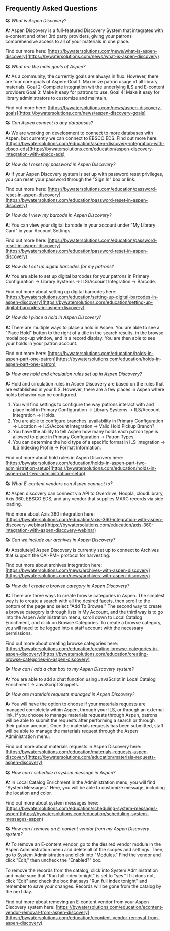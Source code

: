 ## Frequently Asked Questions

**Q:** *What is Aspen Discovery?*

**A:** Aspen Discovery is a full-featured Discovery System that integrates with e-content and other 3rd party providers, giving your patrons comprehensive access to all of your materials in one place.

Find out more here: [https://bywatersolutions.com/news/what-is-aspen-discovery](https://bywatersolutions.com/news/what-is-aspen-discovery)


**Q:** *What are the main goals of Aspen?*

**A:** As a community, the currently goals are always in flux. However, there are four core goals of Aspen:
Goal 1: Maximize patron usage of all library materials.
Goal 2: Complete integration wit the underlying ILS and E-content providers
Goal 3: Make it easy for patrons to use.
Goal 4: Make it easy for library administrators to customize and maintain.

Find out more here: [https://bywatersolutions.com/news/aspen-discovery-goals](https://bywatersolutions.com/news/aspen-discovery-goals)


**Q:** *Can Aspen connect to any databases?*

**A:** We are working on development to connect to more databases with Aspen, but currently we can connect to EBSCO EDS.
Find out more here: [https://bywatersolutions.com/education/aspen-discovery-integration-with-ebsco-eds](https://bywatersolutions.com/education/aspen-discovery-integration-with-ebsco-eds)


**Q:** *How do I reset my password in Aspen Discovery?*

**A:** If your Aspen Discovery system is set up with password reset privileges, you can reset your password through the "Sign In" box or link.

Find out more here: [https://bywatersolutions.com/education/password-reset-in-aspen-discovery](https://bywatersolutions.com/education/password-reset-in-aspen-discovery)


**Q:** *How do I view my barcode in Aspen Discovery?*

**A:** You can view your digital barcode in your account under "My Library Card" in your Account Settings.

Find out more here: [https://bywatersolutions.com/education/password-reset-in-aspen-discovery](https://bywatersolutions.com/education/password-reset-in-aspen-discovery)

**Q:** *How do I set up digital barcodes for my patrons?*

**A:** You are able to set up digital barcodes for your patrons in Primary Configuration -> Library Systems -> ILS/Account Integration -> Barcode.

Find out more about setting up digital barcodes here: [https://bywatersolutions.com/education/setting-up-digital-barcodes-in-aspen-discovery](https://bywatersolutions.com/education/setting-up-digital-barcodes-in-aspen-discovery)


**Q:** *How do I place a hold in Aspen Discovery?*

**A:** There are multiple ways to place a hold in Aspen. You are able to see a "Place Hold" button to the right of a title in the search results, in the browse modal pop-up window, and in a record display. You are then able to see your holds in your patron account.

Find out more here: [https://bywatersolutions.com/education/holds-in-aspen-part-one-patron](https://bywatersolutions.com/education/holds-in-aspen-part-one-patron)


**Q:** *How are hold and circulation rules set up in Aspen Discovery?*

**A:** Hold and circulation rules in Aspen Discovery are based on the rules that are established in your ILS. However, there are a few places in Aspen where holds behavior can be configured.

1. You will find settings to configure the way patrons interact with and place hold in Primary Configuration -> Library Systems -> ILS/Account Integration -> Holds.
2. You are able to configure branches' availability in Primary Configuration -> Location -> ILS/Account Integration -> Valid Hold Pickup Branch?
3. You have the ability to tell Aspen how many holds each patron type is allowed to place in Primary Configuration -> Patron Types.
4. You can determine the hold type of a specific format in ILS Integration -> ILS Indexing Profile -> Format Information.

Find out more about hold rules in Aspen Discovery here: [https://bywatersolutions.com/education/holds-in-aspen-part-two-administration-setup](https://bywatersolutions.com/education/holds-in-aspen-part-two-administration-setup)


**Q:** *What E-content vendors can Aspen connect to?*

**A:** Aspen discovery can connect via API to Overdrive, Hoopla, cloudLibrary, Axis 360, EBSCO EDS, and any vendor that supplies MARC records via side loading.

Find more about Axis 360 integration here: [https://bywatersolutions.com/education/axis-360-integration-with-aspen-discovery-webinar](https://bywatersolutions.com/education/axis-360-integration-with-aspen-discovery-webinar)


**Q:** *Can we include our archives in Aspen Discovery?*

**A:** Absolutely! Aspen Discovery is currently set up to connect to Archives that support the OAI-PMH protocol for harvesting.

Find out more about archives integration here: [https://bywatersolutions.com/news/archives-with-aspen-discovery](https://bywatersolutions.com/news/archives-with-aspen-discovery)


**Q:** *How do I create a browse category in Aspen Discovery?*

**A:** There are three ways to create browse categories in Aspen. The simplest way is to create a search with all the desired facets, then scroll to the bottom of the page and select "Add To Browse." The second way to create a browse category is through lists in My Account, and the third way is to go into the Aspen Administration menu, scroll down to Local Catalog Enrichment, and click on Browse Categories. To create a browse category, you will need to be logged into a staff account with the necessary permissions.

Find out more about creating browse categories here: [https://bywatersolutions.com/education/creating-browse-categories-in-aspen-discovery](https://bywatersolutions.com/education/creating-browse-categories-in-aspen-discovery)


**Q:** *How can I add a chat box to my Aspen Discovery system?*

**A:** You are able to add a chat function using JavaScript in Local Catalog Enrichment -> JavaScript Snippets.


**Q:** *How are materials requests managed in Aspen Discovery?*

**A:** You will have the option to choose if your materials requests are managed completely within Aspen, through your ILS, or through an external link. If you choose to manage materials requests through Aspen, patrons will be able to submit the requests after performing a search or through their patron account. Once the materials requests has been submitted, staff will be able to manage the materials request through the Aspen Administration menu.

Find out more about materials requests in Aspen Discovery here: [https://bywatersolutions.com/education/materials-requests-aspen-discovery](https://bywatersolutions.com/education/materials-requests-aspen-discovery)


**Q:** *How can I schedule a system message in Aspen?*

**A:** In Local Catalog Enrichment in the Administration menu, you will find "System Messages." Here, you will be able to customize message, including the location and color.

Find out more about system messages here: [https://bywatersolutions.com/education/scheduling-system-messages-aspen](https://bywatersolutions.com/education/scheduling-system-messages-aspen)


**Q:** *How can I remove an E-content vendor from my Aspen Discovery system?*

**A:** To remove an E-content vendor, go to the desired vendor module in the Aspen Administration menu and delete all of the scopes and settings. Then, go to System Administration and click into "Modules." Find the vendor and click "Edit," then uncheck the "Enabled?" box.

To remove the records from the catalog, click into System Administration and make sure that "Run full index tonight" is set to "yes." If it does not, click "Edit" and check the box that says "Run full index tonight" and remember to save your changes. Records will be gone from the catalog by the next day.

Find out more about removing an E-content vendor from your Aspen Discovery system here: [https://bywatersolutions.com/education/econtent-vendor-removal-from-aspen-discovery](https://bywatersolutions.com/education/econtent-vendor-removal-from-aspen-discovery)
